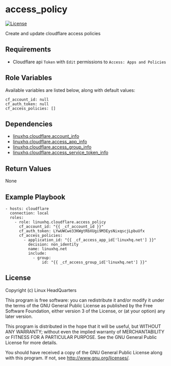 # access\_policy

[![License](https://img.shields.io/badge/license-GPLv3-brightgreen.svg?style=flat)](COPYING)

Create and update cloudflare access policies

## Requirements

* Cloudflare api `Token` with `Edit` permissions to `Access: Apps and Policies`

## Role Variables

Available variables are listed below, along with default values:

    cf_account_id: null
    cf_auth_token: null
    cf_access_policies: []

## Dependencies

* [linuxhq.cloudflare.account_info](https://github.com/linuxhq/ansible-collection-cloudflare/tree/main/roles/account_info)
* [linuxhq.cloudflare.access_app_info](https://github.com/linuxhq/ansible-collection-cloudflare/tree/main/roles/access_app_info)
* [linuxhq.cloudflare.access_group_info](https://github.com/linuxhq/ansible-collection-cloudflare/tree/main/roles/access_group_info)
* [linuxhq.cloudflare.access_service_token_info](https://github.com/linuxhq/ansible-collection-cloudflare/tree/main/roles/access_service_token_info)

## Return Values

None

## Example Playbook

    - hosts: cloudflare
      connection: local
      roles:
        - role: linuxhq.cloudflare.access_policy
          cf_account_id: "{{ _cf_account_id }}"
          cf_auth_token: LYwUWCwe33KWgtRbXUgi9M3EysNixqscjLpbuUfx
          cf_access_policies:
            - application_id: "{{ _cf_access_app_id['linuxhq.net'] }}"
              decision: non_identity
              name: linuxhq.net
              include:
                - group:
                    id: "{{ _cf_access_group_id['linuxhq.net'] }}"

## License

Copyright (c) Linux HeadQuarters

This program is free software: you can redistribute it and/or modify
it under the terms of the GNU General Public License as published by
the Free Software Foundation, either version 3 of the License, or
(at your option) any later version.

This program is distributed in the hope that it will be useful,
but WITHOUT ANY WARRANTY; without even the implied warranty of
MERCHANTABILITY or FITNESS FOR A PARTICULAR PURPOSE. See the
GNU General Public License for more details.

You should have received a copy of the GNU General Public License
along with this program. If not, see <http://www.gnu.org/licenses/>.
